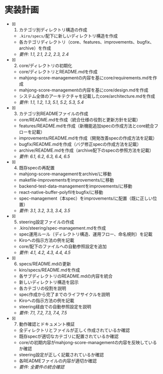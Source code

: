 # 実装計画

- [x] 1. カテゴリ別ディレクトリ構造の作成
  - `.kiro/specs/`配下に新しいディレクトリ構造を作成
  - 各カテゴリディレクトリ（core、features、improvements、bugfix、archive）を作成
  - _要件: 1.1, 2.1, 2.2, 2.3, 2.4_

- [x] 2. core/ディレクトリの初期化
  - core/ディレクトリとREADME.mdを作成
  - mahjong-score-managementの内容を基にcore/requirements.mdを作成
  - mahjong-score-managementの内容を基にcore/design.mdを作成
  - システム全体のアーキテクチャを記載したcore/architecture.mdを作成
  - _要件: 1.1, 1.2, 1.3, 5.1, 5.2, 5.3, 5.4_

- [x] 3. カテゴリ別READMEファイルの作成
  - core/README.mdを作成（統合仕様の役割と更新方針を記載）
  - features/README.mdを作成（新機能追加specの作成方法とcore統合フローを記載）
  - improvements/README.mdを作成（開発改善specの作成方法を記載）
  - bugfix/README.mdを作成（バグ修正specの作成方法を記載）
  - archive/README.mdを作成（archive配下のspecの参照方法を記載）
  - _要件: 6.1, 6.2, 6.3, 6.4, 6.5_

- [x] 4. 既存specの再配置
  - mahjong-score-managementをarchive/に移動
  - makefile-improvementsをimprovements/に移動
  - backend-test-data-managementをimprovements/に移動
  - react-native-buffer-polyfilをbugfix/に移動
  - spec-management（本spec）をimprovements/に配置（既に正しい位置）
  - _要件: 3.1, 3.2, 3.3, 3.4, 3.5_

- [x] 5. steering設定ファイルの作成
  - .kiro/steering/spec-management.mdを作成
  - spec運用ルール（ディレクトリ構造、運用フロー、命名規則）を記載
  - Kiroへの指示方法の例を記載
  - core/配下のファイルへの自動参照設定を追加
  - _要件: 4.1, 4.2, 4.3, 4.4, 4.5_

- [x] 6. specs/README.mdの更新
  - kiro/specs/README.mdを作成
  - 各サブディレクトリのREADME.mdの内容を統合
  - 新しいディレクトリ構造を図示
  - 各カテゴリの役割を説明
  - spec作成から完了までのライフサイクルを説明
  - Kiroへの指示方法の例を記載
  - steering経由での自動参照設定を説明
  - _要件: 7.1, 7.2, 7.3, 7.4, 7.5_

- [x] 7. 動作確認とドキュメント検証
  - 全ディレクトリとファイルが正しく作成されているか確認
  - 既存specが適切なカテゴリに配置されているか確認
  - core/の初期内容がmahjong-score-managementの内容を反映しているか確認
  - steering設定が正しく記載されているか確認
  - 各READMEファイルの内容が適切か確認
  - _要件: 全要件の統合確認_
